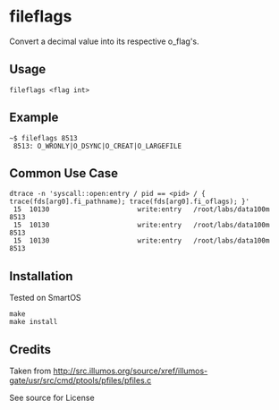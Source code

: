 fileflags
=========

Convert a decimal value into its respective o_flag's.

Usage
-----

    fileflags <flag int>

Example
-------

    ~$ fileflags 8513
     8513: O_WRONLY|O_DSYNC|O_CREAT|O_LARGEFILE

Common Use Case
---------------
    dtrace -n 'syscall::open:entry / pid == <pid> / { trace(fds[arg0].fi_pathname); trace(fds[arg0].fi_oflags); }'
     15  10130                      write:entry   /root/labs/data100m                   8513
     15  10130                      write:entry   /root/labs/data100m                   8513
     15  10130                      write:entry   /root/labs/data100m                   8513

Installation
------------

Tested on SmartOS

    make
    make install

Credits
-------

Taken from http://src.illumos.org/source/xref/illumos-gate/usr/src/cmd/ptools/pfiles/pfiles.c

See source for License
